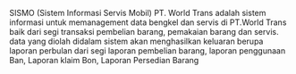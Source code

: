 SISMO (Sistem Informasi Servis Mobil) PT. World Trans adalah sistem informasi untuk memanagement data bengkel dan servis di PT.World Trans baik dari segi transaksi pembelian barang, pemakaian barang dan servis. data yang diolah didalam sistem akan menghasilkan keluaran berupa laporan perbulan dari segi laporan pembelian barang, laporan penggunaan Ban, Laporan klaim Bon, Laporan Persedian Barang
